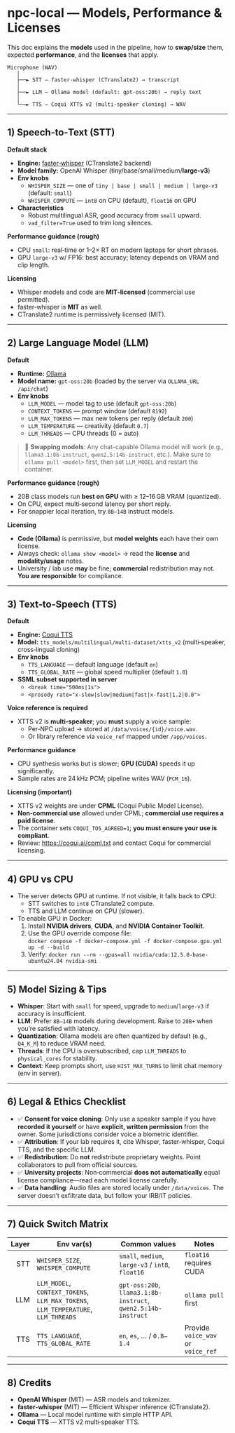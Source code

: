 # npc-local — Models, Performance & Licenses

This doc explains the **models** used in the pipeline, how to **swap/size** them, expected **performance**, and the **licenses** that apply.

```
Microphone (WAV)
   │
   ├──► STT — faster‑whisper (CTranslate2) → transcript
   │
   ├──► LLM — Ollama model (default: gpt-oss:20b) → reply text
   │
   └──► TTS — Coqui XTTS v2 (multi‑speaker cloning) → WAV
```

---

## 1) Speech‑to‑Text (STT)

**Default stack**
- **Engine:** [faster‑whisper](https://github.com/SYSTRAN/faster-whisper) (CTranslate2 backend)
- **Model family:** OpenAI Whisper (tiny/base/small/medium/**large-v3**)
- **Env knobs**
  - `WHISPER_SIZE` — one of `tiny | base | small | medium | large-v3` (default: `small`)
  - `WHISPER_COMPUTE` — `int8` on CPU (default), `float16` on GPU
- **Characteristics**
  - Robust multilingual ASR, good accuracy from `small` upward.
  - `vad_filter=True` used to trim long silences.

**Performance guidance (rough)**
- CPU `small`: real‑time or 1–2× RT on modern laptops for short phrases.
- GPU `large-v3` w/ FP16: best accuracy; latency depends on VRAM and clip length.

**Licensing**
- Whisper models and code are **MIT‑licensed** (commercial use permitted).
- faster‑whisper is **MIT** as well.
- CTranslate2 runtime is permissively licensed (MIT).

---

## 2) Large Language Model (LLM)

**Default**
- **Runtime:** [Ollama](https://ollama.com/)
- **Model name:** `gpt-oss:20b` (loaded by the server via `OLLAMA_URL /api/chat`)
- **Env knobs**
  - `LLM_MODEL` — model tag to use (default `gpt-oss:20b`)
  - `CONTEXT_TOKENS` — prompt window (default `8192`)
  - `LLM_MAX_TOKENS` — max new tokens per reply (default `200`)
  - `LLM_TEMPERATURE` — creativity (default `0.7`)
  - `LLM_THREADS` — CPU threads (0 = auto)

> 🔁 **Swapping models**: Any chat-capable Ollama model will work
> (e.g., `llama3.1:8b-instruct`, `qwen2.5:14b-instruct`, etc.).
> Make sure to `ollama pull <model>` first, then set `LLM_MODEL` and restart the container.

**Performance guidance (rough)**
- 20B class models run **best on GPU** with ≥ 12–16 GB VRAM (quantized).
- On CPU, expect multi‑second latency per short reply.
- For snappier local iteration, try `8B–14B` instruct models.

**Licensing**
- **Code (Ollama)** is permissive, but **model weights** each have their own license.
- Always check: `ollama show <model>` → read the **license** and **modality/usage** notes.
- University / lab use **may** be fine; **commercial** redistribution may not. **You are responsible** for compliance.

---

## 3) Text‑to‑Speech (TTS)

**Default**
- **Engine:** [Coqui TTS](https://github.com/coqui-ai/TTS)
- **Model:** `tts_models/multilingual/multi-dataset/xtts_v2` (multi‑speaker, cross‑lingual cloning)
- **Env knobs**
  - `TTS_LANGUAGE` — default language (default `en`)
  - `TTS_GLOBAL_RATE` — global speed multiplier (default `1.0`)
- **SSML subset supported in server**
  - `<break time="500ms|1s">`
  - `<prosody rate="x-slow|slow|medium|fast|x-fast|1.2|0.8">`

**Voice reference is required**
- XTTS v2 is **multi‑speaker**; you **must** supply a voice sample:
  - Per‑NPC upload → stored at `/data/voices/{id}/voice.wav`.
  - Or library reference via `voice_ref` mapped under `/app/voices`.

**Performance guidance**
- CPU synthesis works but is slower; **GPU (CUDA)** speeds it up significantly.
- Sample rates are 24 kHz PCM; pipeline writes WAV (`PCM_16`).

**Licensing (important)**
- XTTS v2 weights are under **CPML** (Coqui Public Model License).
- **Non‑commercial use** allowed under CPML; **commercial use requires a paid license**.
- The container sets `COQUI_TOS_AGREED=1`; **you must ensure your use is compliant**.
- Review: https://coqui.ai/cpml.txt and contact Coqui for commercial licensing.

---

## 4) GPU vs CPU

- The server detects GPU at runtime. If not visible, it falls back to CPU:
  - STT switches to `int8` CTranslate2 compute.
  - TTS and LLM continue on CPU (slower).
- To enable GPU in Docker:
  1. Install **NVIDIA drivers**, **CUDA**, and **NVIDIA Container Toolkit**.
  2. Use the GPU override compose file:  
     `docker compose -f docker-compose.yml -f docker-compose.gpu.yml up -d --build`
  3. Verify: `docker run --rm --gpus=all nvidia/cuda:12.5.0-base-ubuntu24.04 nvidia-smi`

---

## 5) Model Sizing & Tips

- **Whisper**: Start with `small` for speed, upgrade to `medium`/`large-v3` if accuracy is insufficient.
- **LLM**: Prefer `8B–14B` models during development. Raise to `20B+` when you’re satisfied with latency.
- **Quantization**: Ollama models are often quantized by default (e.g., `Q4_K_M`) to reduce VRAM need.
- **Threads**: If the CPU is oversubscribed, cap `LLM_THREADS` to `physical_cores` for stability.
- **Context**: Keep prompts short, use `HIST_MAX_TURNS` to limit chat memory (env in server).

---

## 6) Legal & Ethics Checklist

- ✅ **Consent for voice cloning**: Only use a speaker sample if you have **recorded it yourself** or have **explicit, written permission** from the owner. Some jurisdictions consider voice a biometric identifier.
- ✅ **Attribution**: If your lab requires it, cite Whisper, faster‑whisper, Coqui TTS, and the specific LLM.
- ✅ **Redistribution**: Do **not** redistribute proprietary weights. Point collaborators to pull from official sources.
- ✅ **University projects**: Non‑commercial **does not automatically** equal license compliance—read each model license carefully.
- ✅ **Data handling**: Audio files are stored locally under `/data/voices`. The server doesn’t exfiltrate data, but follow your IRB/IT policies.

---

## 7) Quick Switch Matrix

| Layer | Env var(s) | Common values | Notes |
|------:|------------|---------------|-------|
| STT | `WHISPER_SIZE`, `WHISPER_COMPUTE` | `small`, `medium`, `large-v3` / `int8`, `float16` | `float16` requires CUDA |
| LLM | `LLM_MODEL`, `CONTEXT_TOKENS`, `LLM_MAX_TOKENS`, `LLM_TEMPERATURE`, `LLM_THREADS` | `gpt-oss:20b`, `llama3.1:8b-instruct`, `qwen2.5:14b-instruct` | `ollama pull` first |
| TTS | `TTS_LANGUAGE`, `TTS_GLOBAL_RATE` | `en`, `es`, … / `0.8–1.4` | Provide `voice_wav` or `voice_ref` |

---

## 8) Credits

- **OpenAI Whisper** (MIT) — ASR models and tokenizer.
- **faster‑whisper** (MIT) — Efficient Whisper inference (CTranslate2).
- **Ollama** — Local model runtime with simple HTTP API.
- **Coqui TTS** — XTTS v2 multi‑speaker TTS.

